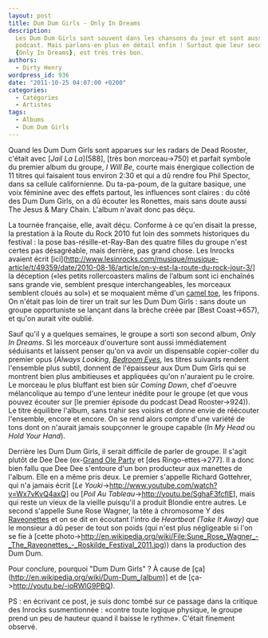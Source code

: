 ```yaml
---
layout: post
title: Dum Dum Girls - Only In Dreams
description:
  Les Dum Dum Girls sont souvent dans les chansons du jour et sont aussi sur le
  podcast. Mais parlons-en plus en détail enfin ! Surtout que leur second album,
  {Only In Dreams}, est très très bon.
authors:
  - Dirty Henry
wordpress_id: 936
date: "2011-10-25 04:07:00 +0200"
categories:
  - Catégories
  - Artistes
tags:
  - Albums
  - Dum Dum Girls
---
```


Quand les Dum Dum Girls sont apparues sur les radars de Dead Rooster, c'était
avec [*Jail La La*](588], [très bon morceau->750) et parfait symbole du premier
album du groupe, _I Will Be_, courte mais énergique collection de 11 titres qui
faisaient tous environ 2:30 et qui a dû rendre fou Phil Spector, dans sa cellule
californienne. Du ta-pa-poum, de la guitare basique, une voix féminine avec des
effets partout, les influences sont claires : du côté des Dum Dum Girls, on a dû
écouter les Ronettes, mais sans doute aussi The Jesus & Mary Chain. L'album
n'avait donc pas déçu.

<img493>

La tournée française, elle, avait déçu. Conforme à ce qu'en disait la presse, la
prestation à la Route du Rock 2010 fut loin des sommets historiques du festival
: la pose bas-résille-et-Ray-Ban des quatre filles du groupe n'est certes pas
désagréable, mais derrière, pas grand chose. Les Inrocks avaient écrit
[ici](http://www.lesinrocks.com/musique/musique-article/t/49359/date/2010-08-16/article/on-y-est-la-route-du-rock-jour-3/]
la déception («les petits rollercoasters malins de l’album sont ici enchaînés
sans grande vie, semblent presque interchangeables, les morceaux semblent cloués
au sol») et se moquaient même d'un [camel
toe](http://fr.wikipedia.org/wiki/Cameltoe), les fripons. On n'était pas loin de
tirer un trait sur les Dum Dum Girls : sans doute un groupe opportuniste se
lançant dans la brèche créée par [Best Coast->657), et qu'on aurait vite oublié.

<img491>

Sauf qu'il y a quelques semaines, le groupe a sorti son second album, _Only In
Dreams_. Si les morceaux d'ouverture sont aussi immédiatement séduisants et
laissent penser qu'on va avoir un dispensable copier-coller du premier opus
(_Always Looking_, [_Bedroom Eyes_](918]), les titres suivants rendent
l'ensemble plus subtil, donnent de l'épaisseur aux Dum Dum Girls qui se montrent
bien plus ambitieuses et appliquées qu'on n'auraient pu le croire. Le morceau le
plus bluffant est bien sûr _Coming Down_, chef d'oeuvre mélancolique au tempo
d'une lenteur inédite pour le groupe (et que vous pouvez écouter sur [le premier
épisode du podcast Dead Rooster->924)). Le titre équilibre l'album, sans trahir
ses voisins et donne envie de réécouter l'ensemble, encore et encore. On se rend
alors compte d'une variété de tons dont on n'aurait jamais soupçonner le groupe
capable (_In My Head_ ou _Hold Your Hand_).

<img492>

Derrière les Dum Dum Girls, il serait difficile de parler de groupe. Il s'agit
plutôt de Dee Dee
(ex-[Grand Ole Party](http://www.youtube.com/watch?v=Xziod5qt03k]) et [des
Ringo-ettes->277]. Il a donc bien fallu que Dee Dee s'entoure d'un bon
producteur aux manettes de l'album. Elle en a même pris deux. Le premier
s'appelle Richard Gottehrer, qui n'a jamais écrit [*Le
Youki*->http://www.youtube.com/watch?v=Wx7vKvQ4axQ] ou [*Poil Au
Tableau*->http://youtu.be/SghaF3fcflE], mais qui reste un vieux de la vieille
puisqu'il a produit Blondie entre autres. Le second s'appelle Sune Rose Wagner,
la tête à chromosome Y des [Raveonettes](mot209) et on se dit en écoutant
l'intro de _Heartbeat (Take It Away)_ que le monsieur a dû peser de tout son
poids (qui n'est plus négligeable si l'on se fie à [cette
photo->http://en.wikipedia.org/wiki/File:Sune_Rose_Wagner_-_The_Raveonettes_-_Roskilde_Festival_2011.jpg))
dans la production des Dum Dum.

Pour conclure, pourquoi "Dum Dum Girls" ? À cause de
[ça](http://en.wikipedia.org/wiki/Dum-Dum_(album)] et de
[ça->http://youtu.be/-ioRWlG9PBQ).

PS : en écrivant ce post, je suis donc tombé sur ce passage dans la critique des
Inrocks susmentionnée : «contre toute logique physique, le groupe prend un peu
de hauteur quand il baisse le rythme». C'était finement observé.

